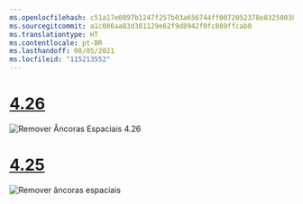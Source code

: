 ```yaml
---
ms.openlocfilehash: c51a17e0897b1247f257b03a656744ff0072052378e8325803889f9fc7201d94
ms.sourcegitcommit: a1c086aa83d381129e62f9d8942f0fc889ffcab0
ms.translationtype: HT
ms.contentlocale: pt-BR
ms.lasthandoff: 08/05/2021
ms.locfileid: "115213552"
---
```

# <a name="426"></a>[4.26](#tab/426)

![Remover Âncoras Espaciais 4.26](../images/local-spatial-anchors-img-04.png)

# <a name="425"></a>[4.25](#tab/425)

![Remover âncoras espaciais](../images/unreal-spatialanchors-remove.PNG)
